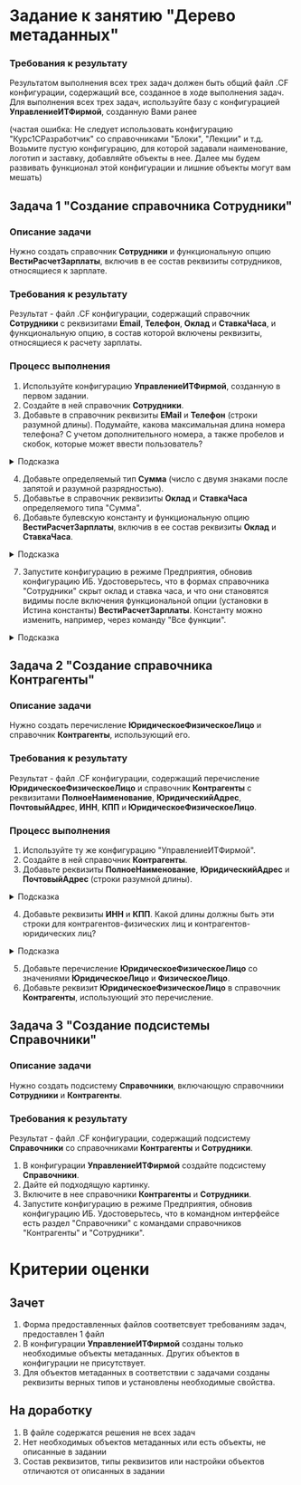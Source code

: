 # Задание к занятию "Дерево метаданных"

### Требования к результату

Результатом выполнения всех трех задач должен быть общий файл .CF конфигурации, содержащий все, созданное в ходе выполнения задач.
Для выполнения всех трех задач, используйте базу с конфигурацией **УправлениеИТФирмой**, созданную Вами ранее

(частая ошибка: Не следует использовать конфигурацию "Курс1СРазработчик" со справочниками "Блоки", "Лекции" и т.д. Возьмите пустую конфигурацию, для которой задавали наименование, логотип и заставку, добавляйте объекты в нее. Далее мы будем развивать функционал этой конфигурации и лишние объекты могут вам мешать)

## Задача 1 "Создание справочника **Сотрудники**"

### Описание задачи

Нужно создать справочник **Сотрудники** и функциональную опцию **ВестиРасчетЗарплаты**, включив в ее состав реквизиты сотрудников, относящиеся к зарплате.

### Требования к результату

Результат - файл .CF конфигурации, содержащий справочник **Сотрудники** с реквизитами **Email**, **Телефон**, **Оклад** и **СтавкаЧаса**, и функциональную опцию, в состав которой включены реквизиты, относящиеся к расчету зарплаты.

### Процесс выполнения

1. Используйте конфигурацию **УправлениеИТФирмой**, созданную в первом задании.
2. Создайте в ней справочник **Сотрудники**.
3. Добавьте в справочник реквизиты **EMail** и **Телефон** (строки разумной длины). Подумайте, какова максимальная длина номера телефона? С учетом дополнительного номера, а также пробелов и скобок, которые может ввести пользователь?

<details>
    <summary>Подсказка</summary>

- Как создать маску для телефона [смотрите здесь](https://helpf.pro/faq/view/1017.html)

</details>

4. Добавьте определяемый тип **Сумма** (число с двумя знаками после запятой и разумной разрядностью).
5. Добавьтье в справочник реквизиты **Оклад** и **СтавкаЧаса** определяемого типа "Сумма".
6. Добавьте булевскую константу и функциональную опцию **ВестиРасчетЗарплаты**, включив в ее состав реквизиты **Оклад** и **СтавкаЧаса**.

<details>
    <summary>Подсказка</summary>

- Функциональная опция включает и выключает видимость объектов метаданных. Поэтому надо внимательно следить, что включается в состав и добавлять только необходимое. Не добавлять Справочник целиком, а только отдельные реквизиты. 

 ![](https://u.netology.ru/backend/uploads/lms/attachments/files/data/54585/%D0%BF%D0%BE%D0%B4%D1%81%D0%BA%D0%B0%D0%B7%D0%BA%D0%B0_3.png)

</details>
    
7. Запустите конфигурацию в режиме Предприятия, обновив конфигурацию ИБ. Удостоверьтесь, что в формах справочника "Сотрудники" скрыт оклад и ставка часа, и что они становятся видимы после включения функциональной опции (установки в Истина константы) **ВестиРасчетЗарплаты**. Константу можно изменить, например, через команду "Все функции". 

<details>
    <summary>Подсказка</summary>

- В актуальных платформах команда «Все функции» называется «Функции для технического специалиста…»

 ![](https://u.netology.ru/backend/uploads/lms/attachments/files/data/54588/%D0%BF%D0%BE%D0%B4%D1%81%D0%BA%D0%B0%D0%B7%D0%BA%D0%B0_3.1.jpg)

</details>

## Задача 2 "Создание справочника **Контрагенты**"

### Описание задачи

Нужно создать перечисление **ЮридическоеФизическоеЛицо** и справочник **Контрагенты**, использующий его.

### Требования к результату

Результат - файл .CF конфигурации, содержащий перечисление **ЮридическоеФизическоеЛицо** и справочник **Контрагенты** с реквизитами **ПолноеНаименование**, **ЮридическийАдрес**, **ПочтовыйАдрес**, **ИНН**, **КПП** и **ЮридическоеФизическоеЛицо**.

### Процесс выполнения

1. Используйте ту же конфигурацию "УправлениеИТФирмой".
2. Создайте в ней справочник **Контрагенты**.
3. Добавьте реквизиты **ПолноеНаименование**, **ЮридическийАдрес** и **ПочтовыйАдрес** (строки разумной длины). 

<details>
    <summary>Подсказка</summary>
  
- Интересный факт. Один из самых длинных адресов в РФ имеет 211 символов (с пробелами): Российская Федерация, Новосибирская область, г. Бердск, Территория, изъятая из земель подсобного хозяйства Всесоюзного центрального совета профессиональных союзов, для организации крестьянского хозяйства, дом 17.

</details>

4. Добавьте реквизиты **ИНН** и **КПП**. Какой длины должны быть эти строки для контрагентов-физических лиц и контрагентов-юридических лиц?

<details>
    <summary>Подсказка</summary>
  
- ИНН юридических лиц состоит из 10 цифр, а физических — из 12. КПП в реквизитах — это аббревиатура словосочетания «код причины постановки». Имеется в виду постановка на учет в налоговом органе. Данный код состоит из 9 символов, каждый из которых содержит определенную информацию.
    
</details>

5. Добавьте перечисление **ЮридическоеФизическоеЛицо** со значениями **ЮридическоеЛицо** и **ФизическоеЛицо**.
5. Добавьте реквизит **ЮридическоеФизическоеЛицо** в справочник **Контрагенты**, использующий это перечисление.

## Задача 3 "Создание подсистемы **Справочники**"

### Описание задачи

Нужно создать подсистему **Справочники**, включающую справочники **Сотрудники** и **Контрагенты**.

### Требования к результату

Результат - файл .CF конфигурации, содержащий подсистему **Справочники** со справочниками **Контрагенты** и **Сотрудники**.

1. В конфигурации **УправлениеИТФирмой** создайте подсистему **Справочники**.
2. Дайте ей подходящую картинку.
3. Включите в нее справочники **Контрагенты** и **Сотрудники**.
4. Запустите конфигурацию в режиме Предприятия, обновив конфигурацию ИБ. Удостоверьтесь, что в командном интерфейсе есть раздел "Справочники" с командами справочников "Контрагенты" и "Сотрудники".

# Критерии оценки

## Зачет
1. Форма предоставленных файлов соответсвует требованиям задач, предоставлен 1 файл
2. В конфигурации **УправлениеИТФирмой** созданы только необходимые объекты метаданных. Других объектов в конфигурации не присутствует.
3. Для объектов метаданных в соответствии с задачами созданы реквизиты верных типов и установлены необходимые свойства.

## На доработку
1. В файле содержатся решения не всех задач
2. Нет необходимых объектов метаданных или есть объекты, не описанные в задании
3. Состав реквизитов, типы реквизитов или настройки объектов отличаются от описанных в задании
